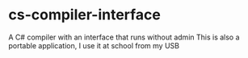 # cs-compiler-interface
A C# compiler with an interface that runs without admin
This is also a portable application, I use it at school from my USB
